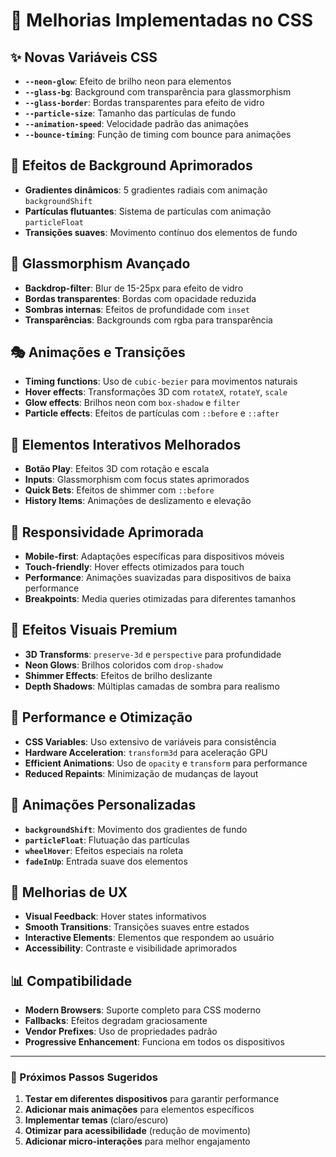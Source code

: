 # 🎨 Melhorias Implementadas no CSS

## ✨ Novas Variáveis CSS
- **`--neon-glow`**: Efeito de brilho neon para elementos
- **`--glass-bg`**: Background com transparência para glassmorphism
- **`--glass-border`**: Bordas transparentes para efeito de vidro
- **`--particle-size`**: Tamanho das partículas de fundo
- **`--animation-speed`**: Velocidade padrão das animações
- **`--bounce-timing`**: Função de timing com bounce para animações

## 🌟 Efeitos de Background Aprimorados
- **Gradientes dinâmicos**: 5 gradientes radiais com animação `backgroundShift`
- **Partículas flutuantes**: Sistema de partículas com animação `particleFloat`
- **Transições suaves**: Movimento contínuo dos elementos de fundo

## 🔮 Glassmorphism Avançado
- **Backdrop-filter**: Blur de 15-25px para efeito de vidro
- **Bordas transparentes**: Bordas com opacidade reduzida
- **Sombras internas**: Efeitos de profundidade com `inset`
- **Transparências**: Backgrounds com rgba para transparência

## 🎭 Animações e Transições
- **Timing functions**: Uso de `cubic-bezier` para movimentos naturais
- **Hover effects**: Transformações 3D com `rotateX`, `rotateY`, `scale`
- **Glow effects**: Brilhos neon com `box-shadow` e `filter`
- **Particle effects**: Efeitos de partículas com `::before` e `::after`

## 🎯 Elementos Interativos Melhorados
- **Botão Play**: Efeitos 3D com rotação e escala
- **Inputs**: Glassmorphism com focus states aprimorados
- **Quick Bets**: Efeitos de shimmer com `::before`
- **History Items**: Animações de deslizamento e elevação

## 📱 Responsividade Aprimorada
- **Mobile-first**: Adaptações específicas para dispositivos móveis
- **Touch-friendly**: Hover effects otimizados para touch
- **Performance**: Animações suavizadas para dispositivos de baixa performance
- **Breakpoints**: Media queries otimizadas para diferentes tamanhos

## 🎨 Efeitos Visuais Premium
- **3D Transforms**: `preserve-3d` e `perspective` para profundidade
- **Neon Glows**: Brilhos coloridos com `drop-shadow`
- **Shimmer Effects**: Efeitos de brilho deslizante
- **Depth Shadows**: Múltiplas camadas de sombra para realismo

## 🚀 Performance e Otimização
- **CSS Variables**: Uso extensivo de variáveis para consistência
- **Hardware Acceleration**: `transform3d` para aceleração GPU
- **Efficient Animations**: Uso de `opacity` e `transform` para performance
- **Reduced Repaints**: Minimização de mudanças de layout

## 🎪 Animações Personalizadas
- **`backgroundShift`**: Movimento dos gradientes de fundo
- **`particleFloat`**: Flutuação das partículas
- **`wheelHover`**: Efeitos especiais na roleta
- **`fadeInUp`**: Entrada suave dos elementos

## 🔧 Melhorias de UX
- **Visual Feedback**: Hover states informativos
- **Smooth Transitions**: Transições suaves entre estados
- **Interactive Elements**: Elementos que respondem ao usuário
- **Accessibility**: Contraste e visibilidade aprimorados

## 📊 Compatibilidade
- **Modern Browsers**: Suporte completo para CSS moderno
- **Fallbacks**: Efeitos degradam graciosamente
- **Vendor Prefixes**: Uso de propriedades padrão
- **Progressive Enhancement**: Funciona em todos os dispositivos

---

### 🎯 Próximos Passos Sugeridos
1. **Testar em diferentes dispositivos** para garantir performance
2. **Adicionar mais animações** para elementos específicos
3. **Implementar temas** (claro/escuro)
4. **Otimizar para acessibilidade** (redução de movimento)
5. **Adicionar micro-interações** para melhor engajamento
